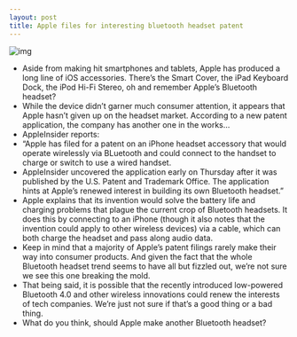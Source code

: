 ```yaml
---
layout: post
title: Apple files for interesting bluetooth headset patent
---
```

![img](http://media.idownloadblog.com/wp-content/uploads/2012/07/apple-bluetooth.jpeg)
* Aside from making hit smartphones and tablets, Apple has produced a long line of iOS accessories. There’s the Smart Cover, the iPad Keyboard Dock, the iPod Hi-Fi Stereo, oh and remember Apple’s Bluetooth headset?
* While the device didn’t garner much consumer attention, it appears that Apple hasn’t given up on the headset market. According to a new patent application, the company has another one in the works…
* AppleInsider reports:
* “Apple has filed for a patent on an iPhone headset accessory that would operate wirelessly via BLuetooth and could connect to the handset to charge or switch to use a wired handset.
* AppleInsider uncovered the application early on Thursday after it was published by the U.S. Patent and Trademark Office. The application hints at Apple’s renewed interest in building its own Bluetooth headset.”
* Apple explains that its invention would solve the battery life and charging problems that plague the current crop of Bluetooth headsets. It does this by connecting to an iPhone (though it also notes that the invention could apply to other wireless devices) via a cable, which can both charge the headset and pass along audio data.
* Keep in mind that a majority of Apple’s patent filings rarely make their way into consumer products. And given the fact that the whole Bluetooth headset trend seems to have all but fizzled out, we’re not sure we see this one breaking the mold.
* That being said, it is possible that the recently introduced low-powered Bluetooth 4.0 and other wireless innovations could renew the interests of tech companies. We’re just not sure if that’s a good thing or a bad thing.
* What do you think, should Apple make another Bluetooth headset?

